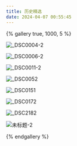 ```yaml
---
title: 历史精选
date: 2024-04-07 00:55:45
---
```


{% gallery true, 1000, 5 %}

![_DSC0004-2](https://bu.dusays.com/2024/05/29/665673533de49.jpg)

![_DSC0006-2](https://bu.dusays.com/2024/05/29/665673671a947.jpg)

![_DSC0011-2](https://bu.dusays.com/2024/05/29/6656737fc3188.jpg)

![_DSC0052](https://bu.dusays.com/2024/05/29/6656739b7dc39.jpg)

![_DSC0151](https://bu.dusays.com/2024/05/29/665673abac7b0.jpg)

![_DSC0172](https://bu.dusays.com/2024/05/29/665673b98547d.jpg)

![_DSC2182](https://bu.dusays.com/2024/05/29/665673e29c5e6.jpg)

![未标题-2](https://bu.dusays.com/2024/05/29/665674162dd40.jpg)

{% endgallery %}